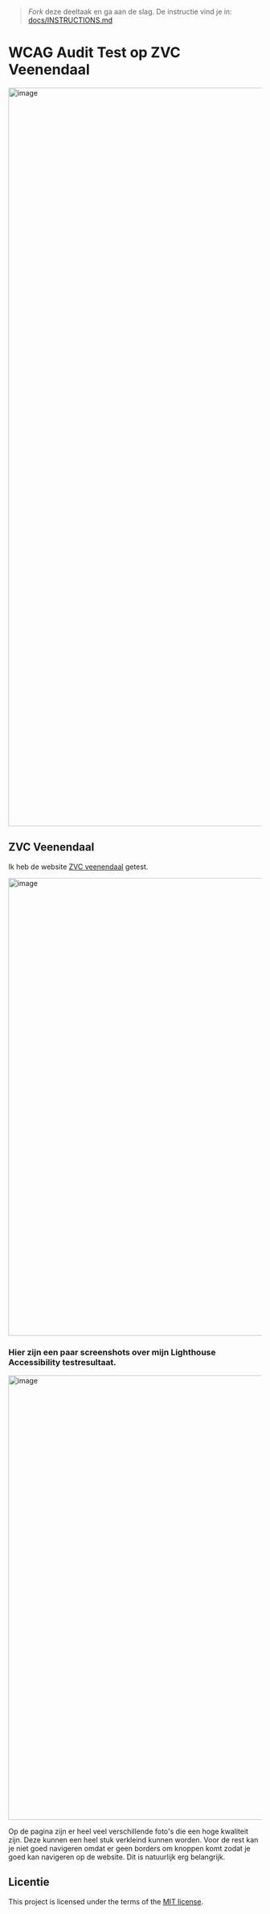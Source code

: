 > _Fork_ deze deeltaak en ga aan de slag. De instructie vind je in: [docs/INSTRUCTIONS.md](https://github.com/fdnd-task/all-human-wcag-audit/blob/main/docs/INSTRUCTIONS.md)

# WCAG Audit Test op ZVC Veenendaal

<img width="1470" alt="image" src="https://github.com/driezie/all-human-wcag-audit/assets/80174866/bf13e3dc-99b1-4b16-be48-e33d328afb35">

## ZVC Veenendaal

Ik heb de website [ZVC veenendaal](https://www.zvc-veenendaal.nl/) getest.


<img width="911" alt="image" src="https://github.com/driezie/all-human-wcag-audit/assets/80174866/08f77e99-a5bc-467f-9abf-0690ede8ed17">

### Hier zijn een paar screenshots over mijn Lighthouse Accessibility testresultaat.

<img width="885" alt="image" src="https://github.com/driezie/all-human-wcag-audit/assets/80174866/fd2f5b00-b8c6-4a80-afdc-c430c47ffc99">

Op de pagina zijn er heel veel verschillende foto's die een hoge kwaliteit zijn. Deze kunnen een heel stuk verkleind kunnen worden. Voor de rest kan je niet goed navigeren omdat er geen borders om knoppen komt zodat je goed kan navigeren op de website. Dit is natuurlijk erg belangrijk.

## Licentie

This project is licensed under the terms of the [MIT license](./LICENSE).
